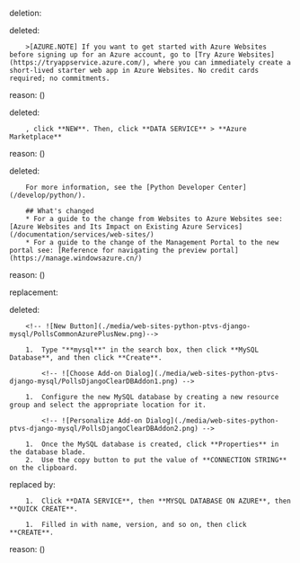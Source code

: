 deletion:

deleted:

		>[AZURE.NOTE] If you want to get started with Azure Websites before signing up for an Azure account, go to [Try Azure Websites](https://tryappservice.azure.com/), where you can immediately create a short-lived starter web app in Azure Websites. No credit cards required; no commitments.

reason: ()

deleted:

		, click **NEW**. Then, click **DATA SERVICE** > **Azure Marketplace**

reason: ()

deleted:

		For more information, see the [Python Developer Center](/develop/python/).
		
		## What's changed
		* For a guide to the change from Websites to Azure Websites see: [Azure Websites and Its Impact on Existing Azure Services](/documentation/services/web-sites/)
		* For a guide to the change of the Management Portal to the new portal see: [Reference for navigating the preview portal](https://manage.windowsazure.cn/)

reason: ()

replacement:

deleted:

		<!-- ![New Button](./media/web-sites-python-ptvs-django-mysql/PollsCommonAzurePlusNew.png)-->
		
		1.  Type "**mysql**" in the search box, then click **MySQL Database**, and then click **Create**.
		
		  	<!-- ![Choose Add-on Dialog](./media/web-sites-python-ptvs-django-mysql/PollsDjangoClearDBAddon1.png) -->
		
		1.  Configure the new MySQL database by creating a new resource group and select the appropriate location for it.
		
		  	<!-- ![Personalize Add-on Dialog](./media/web-sites-python-ptvs-django-mysql/PollsDjangoClearDBAddon2.png) -->
		
		1.  Once the MySQL database is created, click **Properties** in the database blade.
		2.  Use the copy button to put the value of **CONNECTION STRING** on the clipboard.

replaced by:

		1.  Click **DATA SERVICE**, then **MYSQL DATABASE ON AZURE**, then **QUICK CREATE**.
		
		1.  Filled in with name, version, and so on, then click **CREATE**.

reason: ()


